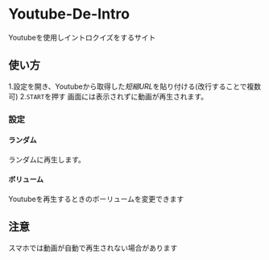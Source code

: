 # Youtube-De-Intro

Youtubeを使用しイントロクイズをするサイト

## 使い方

1.設定を開き、Youtubeから取得した*短縮URL*を貼り付ける(改行することで複数可)
2.`START`を押す
画面には表示されずに動画が再生されます。

### 設定

#### ランダム

ランダムに再生します。

#### ボリューム

Youtubeを再生するときのボーリュームを変更できます

## 注意

スマホでは動画が自動で再生されない場合があります
